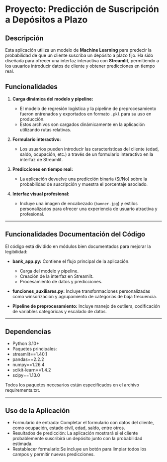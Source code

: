 # Proyecto: Predicción de Suscripción a Depósitos a Plazo

## Descripción
Esta aplicación utiliza un modelo de **Machine Learning** para predecir la probabilidad de que un cliente suscriba un depósito a plazo fijo. Ha sido diseñada para ofrecer una interfaz interactiva con **Streamlit**, permitiendo a los usuarios introducir datos de cliente y obtener predicciones en tiempo real.

## Funcionalidades
1. **Carga dinámica del modelo y pipeline:**
   - El modelo de regresión logística y la pipeline de preprocesamiento fueron entrenados y exportados en formato `.pkl` para su uso en producción.
   - Estos archivos son cargados dinámicamente en la aplicación utilizando rutas relativas.

2. **Formulario interactivo:**
   - Los usuarios pueden introducir las características del cliente (edad, saldo, ocupación, etc.) a través de un formulario interactivo en la interfaz de Streamlit.

3. **Predicciones en tiempo real:**
   - La aplicación devuelve una predicción binaria (Sí/No) sobre la probabilidad de suscripción y muestra el porcentaje asociado.

4. **Interfaz visual profesional:**
   - Incluye una imagen de encabezado (`banner.jpg`) y estilos personalizados para ofrecer una experiencia de usuario atractiva y profesional.

---

## Funcionalidades Documentación del Código
El código está dividido en módulos bien documentados para mejorar la legibilidad:

* **bank_app.py:** Contiene el flujo principal de la aplicación.
  - Carga del modelo y pipeline.
  - Creación de la interfaz en Streamlit.
  - Procesamiento de datos y predicciones.

* **funciones_auxiliares.py:** Incluye transformaciones personalizadas como winsorización y agrupamiento de categorías de baja frecuencia.

* **Pipeline de preprocesamiento:** Incluye manejo de outliers, codificación de variables categóricas y escalado de datos.

---
## Dependencias
* Python 3.10+
* Paquetes principales:
* streamlit==1.40.1
* pandas==2.2.2
* numpy==1.26.4
* scikit-learn==1.4.2
* scipy==1.13.0

Todos los paquetes necesarios están especificados en el archivo requirements.txt.

---
## Uso de la Aplicación
* Formulario de entrada: Completar el formulario con datos del cliente, como ocupación, estado civil, edad, saldo, entre otros.
* Resultados de predicción: La aplicación mostrará si el cliente probablemente suscribirá un depósito junto con la probabilidad estimada.
* Restablecer formulario:Se incluye un botón para limpiar todos los campos y permitir nuevas predicciones.
